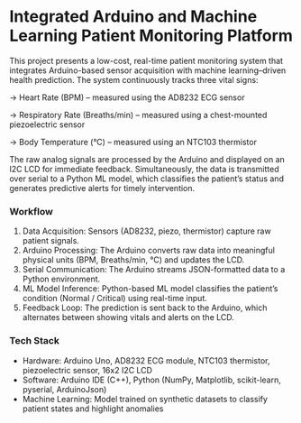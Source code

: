 # Integrated Arduino and Machine Learning Patient Monitoring Platform
This project presents a low-cost, real-time patient monitoring system that integrates Arduino-based sensor acquisition with machine learning–driven health prediction. The system continuously tracks three vital signs:

-> Heart Rate (BPM) – measured using the AD8232 ECG sensor

-> Respiratory Rate (Breaths/min) – measured using a chest-mounted piezoelectric sensor

-> Body Temperature (°C) – measured using an NTC103 thermistor

The raw analog signals are processed by the Arduino and displayed on an I2C LCD for immediate feedback. Simultaneously, the data is transmitted over serial to a Python ML model, which classifies the patient’s status and generates predictive alerts for timely intervention.

### Workflow
1) Data Acquisition: Sensors (AD8232, piezo, thermistor) capture raw patient signals.
2) Arduino Processing: The Arduino converts raw data into meaningful physical units (BPM, Breaths/min, °C) and updates the LCD.
3) Serial Communication: The Arduino streams JSON-formatted data to a Python environment.
4) ML Model Inference: Python-based ML model classifies the patient’s condition (Normal / Critical) using real-time input.
5) Feedback Loop: The prediction is sent back to the Arduino, which alternates between showing vitals and alerts on the LCD.

### Tech Stack
- Hardware: Arduino Uno, AD8232 ECG module, NTC103 thermistor, piezoelectric sensor, 16x2 I2C LCD
- Software: Arduino IDE (C++), Python (NumPy, Matplotlib, scikit-learn, pyserial, ArduinoJson)
- Machine Learning: Model trained on synthetic datasets to classify patient states and highlight anomalies
